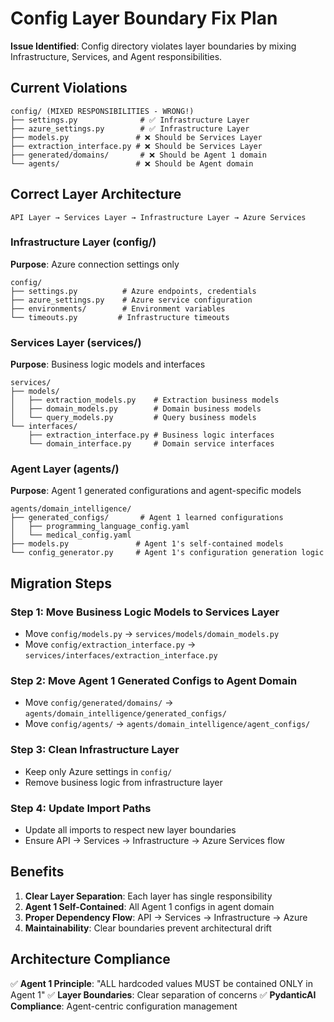 # Config Layer Boundary Fix Plan

**Issue Identified**: Config directory violates layer boundaries by mixing Infrastructure, Services, and Agent responsibilities.

## Current Violations

```
config/ (MIXED RESPONSIBILITIES - WRONG!)
├── settings.py              # ✅ Infrastructure Layer 
├── azure_settings.py        # ✅ Infrastructure Layer
├── models.py               # ❌ Should be Services Layer
├── extraction_interface.py # ❌ Should be Services Layer  
├── generated/domains/       # ❌ Should be Agent 1 domain
└── agents/                 # ❌ Should be Agent domain
```

## Correct Layer Architecture

```
API Layer → Services Layer → Infrastructure Layer → Azure Services
```

### Infrastructure Layer (config/)
**Purpose**: Azure connection settings only
```
config/
├── settings.py          # Azure endpoints, credentials
├── azure_settings.py    # Azure service configuration
├── environments/        # Environment variables
└── timeouts.py         # Infrastructure timeouts
```

### Services Layer (services/)  
**Purpose**: Business logic models and interfaces
```
services/
├── models/
│   ├── extraction_models.py    # Extraction business models
│   ├── domain_models.py        # Domain business models
│   └── query_models.py         # Query business models
└── interfaces/
    ├── extraction_interface.py # Business logic interfaces
    └── domain_interface.py     # Domain service interfaces
```

### Agent Layer (agents/)
**Purpose**: Agent 1 generated configurations and agent-specific models
```
agents/domain_intelligence/
├── generated_configs/       # Agent 1 learned configurations
│   ├── programming_language_config.yaml
│   └── medical_config.yaml  
├── models.py               # Agent 1's self-contained models
└── config_generator.py     # Agent 1's configuration generation logic
```

## Migration Steps

### Step 1: Move Business Logic Models to Services Layer
- Move `config/models.py` → `services/models/domain_models.py`
- Move `config/extraction_interface.py` → `services/interfaces/extraction_interface.py`

### Step 2: Move Agent 1 Generated Configs to Agent Domain  
- Move `config/generated/domains/` → `agents/domain_intelligence/generated_configs/`
- Move `config/agents/` → `agents/domain_intelligence/agent_configs/`

### Step 3: Clean Infrastructure Layer
- Keep only Azure settings in `config/`
- Remove business logic from infrastructure layer

### Step 4: Update Import Paths
- Update all imports to respect new layer boundaries
- Ensure API → Services → Infrastructure → Azure Services flow

## Benefits

1. **Clear Layer Separation**: Each layer has single responsibility
2. **Agent 1 Self-Contained**: All Agent 1 configs in agent domain
3. **Proper Dependency Flow**: API → Services → Infrastructure → Azure
4. **Maintainability**: Clear boundaries prevent architectural drift

## Architecture Compliance

✅ **Agent 1 Principle**: "ALL hardcoded values MUST be contained ONLY in Agent 1"
✅ **Layer Boundaries**: Clear separation of concerns
✅ **PydanticAI Compliance**: Agent-centric configuration management